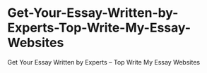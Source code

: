 # Get-Your-Essay-Written-by-Experts-Top-Write-My-Essay-Websites
Get Your Essay Written by Experts – Top Write My Essay Websites
